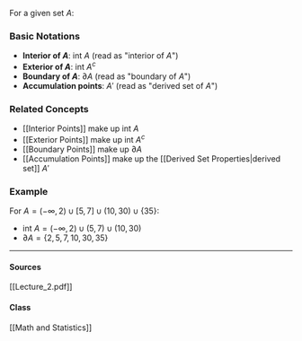 For a given set $A$:

### Basic Notations
- **Interior of $A$**: $\text{int } A$ (read as "interior of $A$")
- **Exterior of $A$**: $\text{int } A^c$ 
- **Boundary of $A$**: $\partial A$ (read as "boundary of $A$")
- **Accumulation points**: $A'$ (read as "derived set of $A$")

### Related Concepts
- [[Interior Points]] make up $\text{int } A$
- [[Exterior Points]] make up $\text{int } A^c$
- [[Boundary Points]] make up $\partial A$
- [[Accumulation Points]] make up the [[Derived Set Properties|derived set]] $A'$

### Example
For $A = (-\infty, 2) \cup [5, 7] \cup (10, 30) \cup \{35\}$:
- $\text{int } A = (-\infty, 2) \cup (5, 7) \cup (10, 30)$
- $\partial A = \{2, 5, 7, 10, 30, 35\}$

---
#### Sources
[[Lecture_2.pdf]]
#### Class
[[Math and Statistics]]
